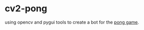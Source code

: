 # cv2-pong

using opencv and pygui tools to create a bot for the [pong game](https://playpong.net/).